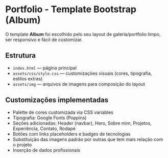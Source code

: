 # Portfolio - Template Bootstrap (Album)

O template **Album** foi escolhido pelo seu layout de galeria/portfolio limpo, ser responsivo e fácil de customizar.

## Estrutura
- `index.html` — página principal
- `assets/css/style.css` — customizações visuais (cores, tipografia, estilos extras)
- `assets/img` — arquivos de imagens para composição do layout

## Customizações implementadas
- Palette de cores customizada via CSS variables
- Tipografia: Google Fonts (Poppins)
- Seções adicionadas: Header (navbar), Hero, Sobre mim, Projetos, Experiência, Contato, Rodapé
- Botões com links placeholders e badges de tecnologias
- Substituição das imagens padrão por outras que tem mais relação com o projeto
- Inserção de dados profissionais
